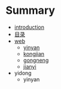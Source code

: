 # Summary

* [introduction](README.md)
* [目录](mu_lu.md)
* [web](.web/web.md)
   * [yinyan](.web/yinyan.md)
   * [kongjian](.web/kongjian.md)
   * [gongneng](.web/gongneng.md)
   * [jianyi](.web/jianyi.md)
* yidong
   * yinyan

